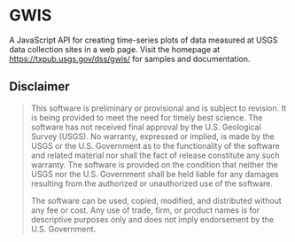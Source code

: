 # GWIS
A JavaScript API for creating time-series plots of data measured at USGS data collection sites in a web page.
Visit the homepage at https://txpub.usgs.gov/dss/gwis/ for samples and documentation.

## Disclaimer
> This software is preliminary or provisional and is subject to revision. It is being provided to meet the need for
> timely best science. The software has not received final approval by the U.S. Geological Survey (USGS). No warranty,
> expressed or implied, is made by the USGS or the U.S. Government as to the functionality of the software and related
> material nor shall the fact of release constitute any such warranty. The software is provided on the condition that
> neither the USGS nor the U.S. Government shall be held liable for any damages resulting from the authorized or
> unauthorized use of the software.
> 
> The software can be used, copied, modified, and distributed without any fee or cost. Any use of trade, firm, or
> product names is for descriptive purposes only and does not imply endorsement by the U.S. Government.
